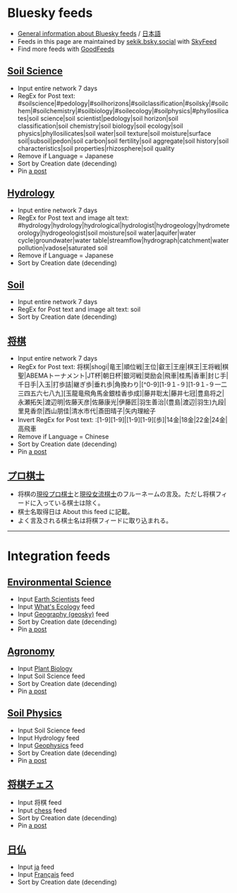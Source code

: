 # Bluesky feeds

* [General information about Bluesky feeds](https://blueskyweb.xyz/blog/7-27-2023-custom-feeds) / [日本語](https://dev.classmethod.jp/articles/custom-feed-on-bluesky/)
* Feeds in this page are maintained by [sekik.bsky.social](https://bsky.app/profile/sekik.bsky.social) with [SkyFeed](https://skyfeed.app/)
* Find more feeds with [GoodFeeds](https://goodfeeds.co/)

## [Soil Science](https://bsky.app/profile/did:plc:ernqnkihzlup6rjajq55newo/feed/aaank5bgvqoty)

* Input entire network 7 days
* RegEx for Post text: #soilscience|#pedology|#soilhorizons|#soilclassification|#soilsky|#soilchem|#soilchemistry|#soilbiology|#soilecology|#soilphysics|#phyllosilicates|soil science|soil scientist|pedology|soil horizon|soil classification|soil chemistry|soil biology|soil ecology|soil physics|phyllosilicates|soil water|soil texture|soil moisture|surface soil|subsoil|pedon|soil carbon|soil fertility|soil aggregate|soil history|soil characteristics|soil properties|rhizosphere|soil quality
* Remove if Language = Japanese
* Sort by Creation date (decending)
* Pin [a post](https://bsky.app/profile/rivkafidel.bsky.social/post/3kadyadw3h22s)

## [Hydrology](https://bsky.app/profile/did:plc:ernqnkihzlup6rjajq55newo/feed/aaampf7bhqw5q)

* Input entire network 7 days
* RegEx for Post text and image alt text: #hydrology|hydrology|hydrological|hydrologist|hydrogeology|hydrometeorology|hydrogeologist|soil moisture|soil water|aquifer|water cycle|groundwater|water table|streamflow|hydrograph|catchment|water pollution|vadose|saturated soil
* Remove if Language = Japanese
* Sort by Creation date (decending)

## [Soil](https://bsky.app/profile/did:plc:ernqnkihzlup6rjajq55newo/feed/aaanoica57d7u)
* Input entire network 7 days
* RegEx for Post text and image alt text: soil
* Sort by Creation date (decending)

## [将棋](https://bsky.app/profile/did:plc:ernqnkihzlup6rjajq55newo/feed/aaal4wgo4xbvu)

* Input entire network 7 days
* RegEx for Post text: 将棋|shogi|竜王|順位戦|王位|叡王|王座|棋王|王将戦|棋聖|ABEMAトーナメント|JT杯|朝日杯|銀河戦|奨励会|飛車|桂馬|香車|封じ手|千日手|入玉|打歩詰|継ぎ歩|垂れ歩|角換わり|[^0-9][1-9１-９][1-9１-９一二三四五六七八九][玉龍竜飛角馬金銀桂香歩成]|藤井聡太|藤井七冠|豊島将之|永瀬拓矢|渡辺明|佐藤天彦|佐藤康光|伊藤匠|羽生善治|(豊島|渡辺|羽生)九段|里見香奈|西山朋佳|清水市代|斎田晴子|矢内理絵子
* Invert RegEx for Post text: :[1-9][1-9]|[1-9][1-9][歩]|14金|18金|22金|24金|高飛車
* Remove if Language = Chinese
* Sort by Creation date (decending)
* Pin [a post](https://bsky.app/profile/sekik.bsky.social/post/3kaehkpqg5623)

## [プロ棋士](https://bsky.app/profile/did:plc:ernqnkihzlup6rjajq55newo/feed/aaaa3kex5dlai)
* 将棋の[現役プロ棋士](https://www.shogi.or.jp/player/)と[現役女流棋士](https://www.shogi.or.jp/player/lady.html)のフルーネームの言及。ただし将棋フィードに入っている棋士は除く。
* 棋士名取得日は About this feed に記載。
* よく言及される棋士名は将棋フィードに取り込まれる。

----
# Integration feeds

## [Environmental Science](https://bsky.app/profile/did:plc:ernqnkihzlup6rjajq55newo/feed/aaanuauyti5xa)
* Input [Earth Scientists](https://bsky.app/profile/did:plc:lpl45lei6abqpvmet5htdbtb/feed/aaakc72k5sgcs) feed
* Input [What's Ecology](https://bsky.app/profile/did:plc:gwk23pspkzx7ifoxvqvuab5q/feed/aaakgoc6mcrr2) feed
* Input [Geography (geosky)](https://bsky.app/profile/did:plc:lhxnyveivbrnaqrcpx66p4i6/feed/aaalixkrroruk) feed
* Sort by Creation date (decending)
* Pin [a post](https://bsky.app/profile/sekik.bsky.social/post/3kagipv2tfm2a)

## [Agronomy](https://bsky.app/profile/did:plc:ernqnkihzlup6rjajq55newo/feed/aaantbjzg7djy)
* Input [Plant Biology](https://bsky.app/profile/did:plc:kpmeqsgi52jt2vz2ttaj43nq/feed/aaaeatp4hrxjg)
* Input Soil Science feed
* Sort by Creation date (decending)
* Pin [a post](https://bsky.app/profile/sekik.bsky.social/post/3kagh5z237w2s)

## [Soil Physics](https://bsky.app/profile/did:plc:ernqnkihzlup6rjajq55newo/feed/aaannfipjzftu)
* Input Soil Science feed
* Input Hydrology feed
* Input [Geophysics](https://bsky.app/profile/did:plc:lyrmsmhhg7vzz4ghj44y5xzq/feed/33fb4f87d25f) feed
* Sort by Creation date (decending)
* Pin [a post](https://bsky.app/profile/sekik.bsky.social/post/3kaetvdy6vc2r)

## [将棋チェス](https://bsky.app/profile/did:plc:ernqnkihzlup6rjajq55newo/feed/aaannnlbzuu5a)
* Input 将棋 feed
* Input [chess](https://bsky.app/profile/did:plc:g2cguuwba4l6tc2q3f6hvdjj/feed/aaaeldizmv4qs) feed
* Sort by Creation date (decending)
* Pin [a post](https://bsky.app/profile/sekik.bsky.social/post/3kaevf5rvzv2s)

## [日仏](https://bsky.app/profile/did:plc:ernqnkihzlup6rjajq55newo/feed/aaanpa3uiz2oo)
* Input [ja](https://bsky.app/profile/did:plc:kwibnjihi6sfdphwfzlogfwi/feed/jp-cluster) feed
* Input [Français](https://bsky.app/profile/did:plc:3ymx6k52ttdcfhm6ukb3vkdc/feed/aaapfgedc4ggi) feed
* Sort by Creation date (decending)

